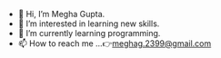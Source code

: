- 👋 Hi, I’m Megha Gupta.
- 👀 I’m interested in learning new skills.
- 🌱 I’m currently learning programming.
- 📫 How to reach me ...👉meghag.2399@gmail.com

<!---
Megha-programmer/Megha-programmer is a ✨ special ✨ repository because its `README.md` (this file) appears on your GitHub profile.
You can click the Preview link to take a look at your changes.
--->

